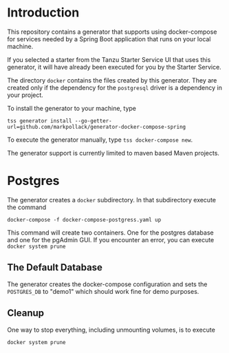 # Introduction

This repository contains a generator that supports using docker-compose for services needed by a Spring Boot application that runs on your local machine.

If you selected a starter from the Tanzu Starter Service UI that uses this generator, it will have already been executed for you by the Starter Service.

The directory `docker` contains the files created by this generator.  They are created only if the dependency for the `postgresql` driver is a dependency in your project.

To install the generator to your machine, type

```
tss generator install --go-getter-url=github.com/markpollack/generator-docker-compose-spring
```

To execute the generator manually, type `tss docker-compose new`.

The generator support is currently limited to maven based Maven projects.

# Postgres

The generator creates a `docker` subdirectory.  In that subdirectory execute the command

```
docker-compose -f docker-compose-postgress.yaml up
```

This command will create two containers.  One for the postgres database and one for the pgAdmin GUI.  If you encounter an error, you can execute `docker system prune`

## The Default Database

The generator creates the docker-compose configuration and sets the `POSTGRES_DB` to "demo1" which should work fine for demo purposes.

## Cleanup

One way to stop everything, including unmounting volumes, is to execute

```
docker system prune
```
